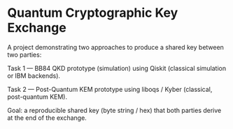 # Quantum Cryptographic Key Exchange

A project demonstrating two approaches to produce a shared key between two parties:

Task 1 — BB84 QKD prototype (simulation) using Qiskit (classical simulation or IBM backends).

Task 2 — Post-Quantum KEM prototype using liboqs / Kyber (classical, post-quantum KEM).

Goal: a reproducible shared key (byte string / hex) that both parties derive at the end of the exchange.
